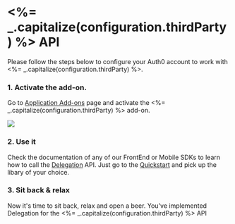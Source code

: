 # <%= _.capitalize(configuration.thirdParty) %> API

Please follow the steps below to configure your Auth0 account to work with <%= _.capitalize(configuration.thirdParty) %>.

### 1. Activate the add-on.

Go to <a href="<%= uiAppAddonsURL %>" target="_new">Application Add-ons</a> page and activate the <%= _.capitalize(configuration.thirdParty) %> add-on.

<img src="https://cloudup.com/c8xbUL6QbJa+" />

### 2. Use it

Check the documentation of any of our FrontEnd or Mobile SDKs to learn how to call the [Delegation](https://docs.auth0.com/auth-api#delegated) API. Just go to the [Quickstart](https://docs.auth0.com/) and pick up the libary of your choice.

### 3. Sit back & relax

Now it's time to sit back, relax and open a beer. You've implemented Delegation for the <%= _.capitalize(configuration.thirdParty) %> API
